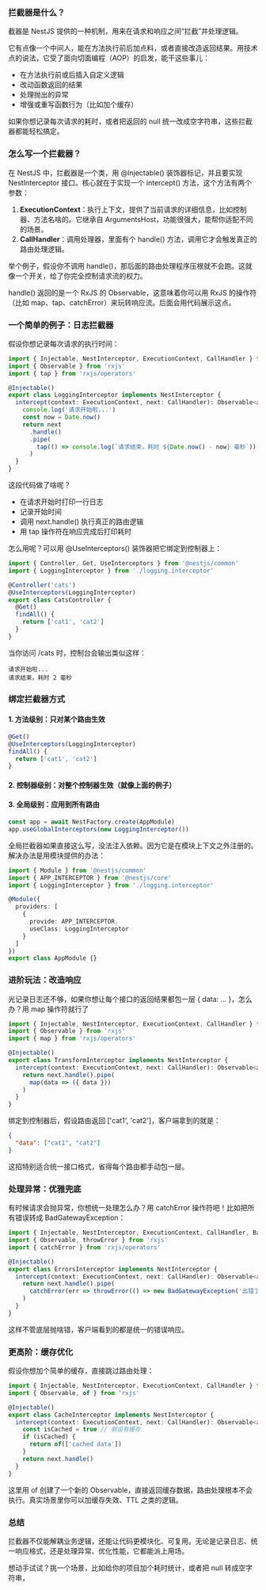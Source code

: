 ### 拦截器是什么？

截器是 NestJS 提供的一种机制，用来在请求和响应之间“拦截”并处理逻辑。

它有点像一个中间人，能在方法执行前后加点料，或者直接改造返回结果。用技术点的说法，它受了面向切面编程（AOP）的启发，能干这些事儿：

- 在方法执行前或后插入自定义逻辑
- 改动函数返回的结果
- 处理抛出的异常
- 增强或重写函数行为（比如加个缓存）

如果你想记录每次请求的耗时，或者把返回的 null 统一改成空字符串，这些拦截器都能轻松搞定。



### 怎么写一个拦截器？

在 NestJS 中，拦截器是一个类，用 @Injectable() 装饰器标记，并且要实现 NestInterceptor 接口。核心就在于实现一个 intercept() 方法，这个方法有两个参数：

1. **ExecutionContext**：执行上下文，提供了当前请求的详细信息，比如控制器、方法名啥的。它继承自 ArgumentsHost，功能很强大，能帮你适配不同的场景。
2. **CallHandler**：调用处理器，里面有个 handle() 方法，调用它才会触发真正的路由处理逻辑。

举个例子，假设你不调用 handle()，那后面的路由处理程序压根就不会跑。这就像一个开关，给了你完全控制请求流的权力。

handle() 返回的是一个 RxJS 的 Observable，这意味着你可以用 RxJS 的操作符（比如 map、tap、catchError）来玩转响应流。后面会用代码展示这点。



### 一个简单的例子：日志拦截器

假设你想记录每次请求的执行时间：

```ts
import { Injectable, NestInterceptor, ExecutionContext, CallHandler } from '@nestjs/common'
import { Observable } from 'rxjs'
import { tap } from 'rxjs/operators'

@Injectable()
export class LoggingInterceptor implements NestInterceptor {
  intercept(context: ExecutionContext, next: CallHandler): Observable<any> {
    console.log('请求开始啦...')
    const now = Date.now()
    return next
      .handle()
      .pipe(
        tap(() => console.log(`请求结束，耗时 ${Date.now() - now} 毫秒`))
      )
  }
}
```

这段代码做了啥呢？

- 在请求开始时打印一行日志
- 记录开始时间
- 调用 next.handle() 执行真正的路由逻辑
- 用 tap 操作符在响应完成后打印耗时

怎么用呢？可以用 @UseInterceptors() 装饰器把它绑定到控制器上：

```ts
import { Controller, Get, UseInterceptors } from '@nestjs/common'
import { LoggingInterceptor } from './logging.interceptor'

@Controller('cats')
@UseInterceptors(LoggingInterceptor)
export class CatsController {
  @Get()
  findAll() {
    return ['cat1', 'cat2']
  }
}
```

当你访问 /cats 时，控制台会输出类似这样：

```
请求开始啦...
请求结束，耗时 2 毫秒
```



### 绑定拦截器方式

#### 1. 方法级别：只对某个路由生效

```ts
@Get()
@UseInterceptors(LoggingInterceptor)
findAll() {
  return ['cat1', 'cat2']
}
```

#### 2. **控制器级别**：对整个控制器生效（就像上面的例子）

#### 3. 全局级别：应用到所有路由

```ts
const app = await NestFactory.create(AppModule)
app.useGlobalInterceptors(new LoggingInterceptor())
```

全局拦截器如果直接这么写，没法注入依赖。因为它是在模块上下文之外注册的。解决办法是用模块提供的办法：

```ts
import { Module } from '@nestjs/common'
import { APP_INTERCEPTOR } from '@nestjs/core'
import { LoggingInterceptor } from './logging.interceptor'

@Module({
  providers: [
    {
      provide: APP_INTERCEPTOR,
      useClass: LoggingInterceptor
    }
  ]
})
export class AppModule {}
```



### 进阶玩法：改造响应

光记录日志还不够，如果你想让每个接口的返回结果都包一层 { data: ... }，怎么办？用 map 操作符就行了

```ts
import { Injectable, NestInterceptor, ExecutionContext, CallHandler } from '@nestjs/common'
import { Observable } from 'rxjs'
import { map } from 'rxjs/operators'

@Injectable()
export class TransformInterceptor implements NestInterceptor {
  intercept(context: ExecutionContext, next: CallHandler): Observable<any> {
    return next.handle().pipe(
      map(data => ({ data }))
    )
  }
}
```

绑定到控制器后，假设路由返回 ['cat1', 'cat2']，客户端拿到的就是：

```json
{
  "data": ["cat1", "cat2"]
}
```

这招特别适合统一接口格式，省得每个路由都手动包一层。



### 处理异常：优雅兜底

有时候请求会抛异常，你想统一处理怎么办？用 catchError 操作符吧！比如把所有错误转成 BadGatewayException：

```ts
import { Injectable, NestInterceptor, ExecutionContext, CallHandler, BadGatewayException } from '@nestjs/common'
import { Observable, throwError } from 'rxjs'
import { catchError } from 'rxjs/operators'

@Injectable()
export class ErrorsInterceptor implements NestInterceptor {
  intercept(context: ExecutionContext, next: CallHandler): Observable<any> {
    return next.handle().pipe(
      catchError(err => throwError(() => new BadGatewayException('出错了，稍后再试')))
    )
  }
}
```

这样不管底层抛啥错，客户端看到的都是统一的错误响应。



### 更高阶：缓存优化

假设你想加个简单的缓存，直接跳过路由处理：

```ts
import { Injectable, NestInterceptor, ExecutionContext, CallHandler } from '@nestjs/common'
import { Observable, of } from 'rxjs'

@Injectable()
export class CacheInterceptor implements NestInterceptor {
  intercept(context: ExecutionContext, next: CallHandler): Observable<any> {
    const isCached = true // 假设有缓存
    if (isCached) {
      return of(['cached data'])
    }
    return next.handle()
  }
}
```

这里用 of 创建了一个新的 Observable，直接返回缓存数据，路由处理根本不会执行。真实场景里你可以加缓存失效、TTL 之类的逻辑。



### 总结

拦截器不仅能解耦业务逻辑，还能让代码更模块化、可复用。无论是记录日志、统一响应格式，还是处理异常、优化性能，它都能派上用场。

想动手试试？挑一个场景，比如给你的项目加个耗时统计，或者把 null 转成空字符串，

